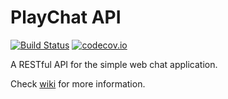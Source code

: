 # PlayChat API #

[![Build Status](https://travis-ci.org/KasonChan/play-chat-api.svg?branch=master)](https://travis-ci.org/KasonChan/play-chat-api) 
[![codecov.io](http://codecov.io/github/KasonChan/play-chat-api/branch.svg?branch=master)](https://codecov.io/github/KasonChan/play-chat-api)

A RESTful API for the simple web chat application.

Check [wiki](https://github.com/KasonChan/play-chat-api/wiki) for more 
information.
